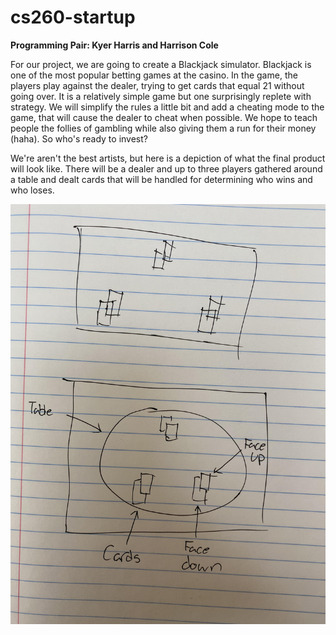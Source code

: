 # cs260-startup
**Programming Pair: Kyer Harris and Harrison Cole**

For our project, we are going to create a Blackjack simulator. Blackjack is one of the most popular betting games at the casino. In the game, the players play against the dealer, trying to get cards that equal 21 without going over. It is a relatively simple game but one surprisingly replete with strategy. We will simplify the rules a little bit and add a cheating mode to the game, that will cause the dealer to cheat when possible. We hope to teach people the follies of gambling while also giving them a run for their money (haha). So who's ready to invest?

We're aren't the best artists, but here is a depiction of what the final product will look like. There will be a dealer and up to three players gathered around a table and dealt cards that will be handled for determining who wins and who loses.

![blackjackRough](blackjackRough.jpg)


